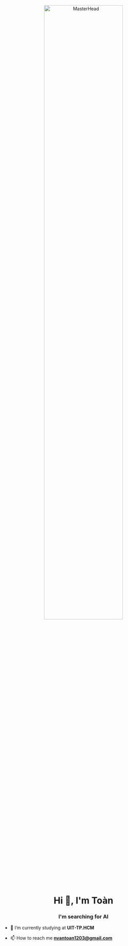 <div align="center">
    <img src="https://i.pinimg.com/originals/39/58/20/3958207310c490e17024c4d727fc73c9.gif" style="width: 70%; height: auto;" alt="MasterHead">
</div>

<h1 align="center">Hi 👋, I'm Toàn</h1>
<h3 align="center">I'm searching for AI</h3>

- 🔭 I’m currently studying at **UIT-TP.HCM**

- 📫 How to reach me **nvantoan1203@gmail.com**
